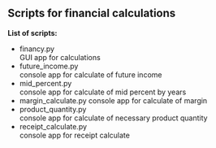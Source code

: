 ## Scripts for financial calculations 

**List of scripts:**
- financy.py  
GUI app for calculations
- future_income.py  
console app for calculate of future income
- mid_percent.py  
console app for calculate of mid percent by years
- margin_calculate.py
console app for calculate of margin
- product_quantity.py  
console app for calculate of necessary product quantity
- receipt_calculate.py  
console app for receipt calculate
